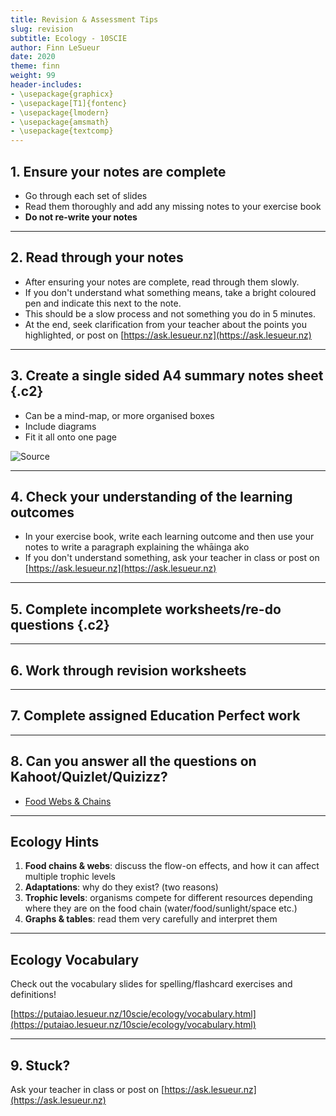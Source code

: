 ```yaml
---
title: Revision & Assessment Tips
slug: revision
subtitle: Ecology - 10SCIE
author: Finn LeSueur
date: 2020
theme: finn
weight: 99
header-includes:
- \usepackage{graphicx}
- \usepackage[T1]{fontenc}
- \usepackage{lmodern}
- \usepackage{amsmath}
- \usepackage{textcomp}
---
```


## 1. Ensure your notes are complete

- Go through each set of slides
- Read them thoroughly and add any missing notes to your exercise book
- __Do not re-write your notes__

---

## 2. Read through your notes

- After ensuring your notes are complete, read through them slowly.
- If you don't understand what something means, take a bright coloured pen and indicate this next to the note.
- This should be a slow process and not something you do in 5 minutes.
- At the end, seek clarification from your teacher about the points you highlighted, or post on [https://ask.lesueur.nz](https://ask.lesueur.nz)

---

## 3. Create a single sided A4 summary notes sheet {.c2}

- Can be a mind-map, or more organised boxes
- Include diagrams
- Fit it all onto one page

![[Source](https://www.deviantart.com/jocarra/art/BIOL-200-Cheat-Sheet-1-13041387)](https://images-wixmp-ed30a86b8c4ca887773594c2.wixmp.com/f/28e91a28-4b16-4080-8220-378c64726ec1/d7risr-d482027f-b39e-400c-9484-16e869c92e82.jpg?token=eyJ0eXAiOiJKV1QiLCJhbGciOiJIUzI1NiJ9.eyJzdWIiOiJ1cm46YXBwOiIsImlzcyI6InVybjphcHA6Iiwib2JqIjpbW3sicGF0aCI6IlwvZlwvMjhlOTFhMjgtNGIxNi00MDgwLTgyMjAtMzc4YzY0NzI2ZWMxXC9kN3Jpc3ItZDQ4MjAyN2YtYjM5ZS00MDBjLTk0ODQtMTZlODY5YzkyZTgyLmpwZyJ9XV0sImF1ZCI6WyJ1cm46c2VydmljZTpmaWxlLmRvd25sb2FkIl19.7_qYzMCkhLndN67Z4NkGw8HNwgLlfPywxYczmINilNA)

---

## 4. Check your understanding of the learning outcomes

- In your exercise book, write each learning outcome and then use your notes to write a paragraph explaining the whāinga ako
- If you don't understand something, ask your teacher in class or post on [https://ask.lesueur.nz](https://ask.lesueur.nz)

---

## 5. Complete incomplete worksheets/re-do questions {.c2}

---

## 6. Work through revision worksheets

---

## 7. Complete assigned Education Perfect work

---

## 8. Can you answer all the questions on Kahoot/Quizlet/Quizizz?

- [Food Webs & Chains](https://create.kahoot.it/details/food-web-food-chain/0b1082af-894b-4b54-9893-bd56ff55d9c4)

<!-- NOTE: Add Kahoot/Quizlet/Quizizz links here throughout unit @links -->

---

## Ecology Hints

1. __Food chains & webs__: discuss the flow-on effects, and how it can affect multiple trophic levels
2. __Adaptations__: why do they exist? (two reasons)
3. __Trophic levels__: organisms compete for different resources depending where they are on the food chain (water/food/sunlight/space etc.)
4. __Graphs & tables__: read them very carefully and interpret them

---

## Ecology Vocabulary

Check out the vocabulary slides for spelling/flashcard exercises and definitions!

[https://putaiao.lesueur.nz/10scie/ecology/vocabulary.html](https://putaiao.lesueur.nz/10scie/ecology/vocabulary.html)

---

## 9. Stuck?

Ask your teacher in class or post on [https://ask.lesueur.nz](https://ask.lesueur.nz)
